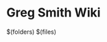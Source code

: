 
# Greg Smith Wiki

$(folders)
$(files)
<!--stackedit_data:
eyJoaXN0b3J5IjpbLTE0Nzg4NTQxNCwtNTMwNDA5NDNdfQ==
-->
